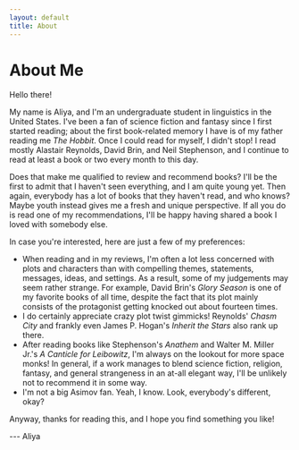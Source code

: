 ```yaml
---
layout: default
title: About
---
```

# About Me

Hello there!

My name is Aliya, and I'm an undergraduate student in linguistics in the United States. I've been a fan of science fiction and fantasy since I first started reading; about the first book-related memory I have is of my father reading me *The Hobbit*. Once I could read for myself, I didn't stop! I read mostly Alastair Reynolds, David Brin, and Neil Stephenson, and I continue to read at least a book or two every month to this day.

Does that make me qualified to review and recommend books? I'll be the first to admit that I haven't seen everything, and I am quite young yet. Then again, everybody has a lot of books that they haven't read, and who knows? Maybe youth instead gives me a fresh and unique perspective. If all you do is read one of my recommendations, I'll be happy having shared a book I loved with somebody else.

In case you're interested, here are just a few of my preferences:

- When reading and in my reviews, I'm often a lot less concerned with plots and characters than with compelling themes, statements, messages, ideas, and settings. As a result, some of my judgements may seem rather strange. For example, David Brin's *Glory Season* is one of my favorite books of all time, despite the fact that its plot mainly consists of the protagonist getting knocked out about fourteen times.
- I do certainly appreciate crazy plot twist gimmicks! Reynolds' *Chasm City* and frankly even James P. Hogan's *Inherit the Stars* also rank up there.
- After reading books like Stephenson's *Anathem* and Walter M. Miller Jr.'s *A Canticle for Leibowitz*, I'm always on the lookout for more space monks! In general, if a work manages to blend science fiction, religion, fantasy, and general strangeness in an at-all elegant way, I'll be unlikely not to recommend it in some way.
- I'm not a big Asimov fan. Yeah, I know. Look, everybody's different, okay?

Anyway, thanks for reading this, and I hope you find something you like!

--- Aliya
